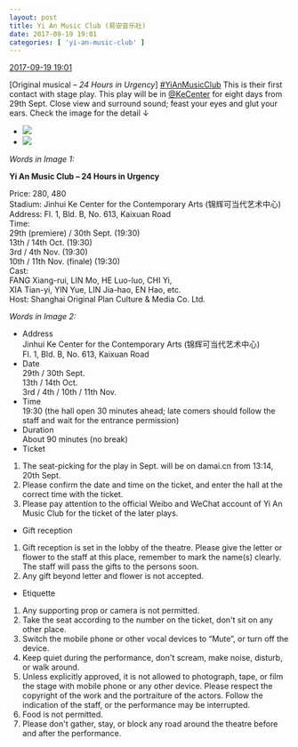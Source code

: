 ```yaml
---
layout: post
title: Yi An Music Club (易安音乐社)
date: 2017-09-19 19:01
categories: [ 'yi-an-music-club' ]
---
```


<div class="weibo-info">
  <a href="http://weibo.com/6094546964/FmyKbqldG">2017-09-19 19:01</a>
</div>

[Original musical – *24 Hours in Urgency*] [#YiAnMusicClub](http://weibo.com/p/100808beae2e3e05b17b64f63ebedca39f19b2/super_index) This is their first contact with stage play. This play will be in [@KeCenter](http://weibo.com/kecenter) for eight days from 29th Sept. Close view and surround sound; feast your eyes and glut your ears. Check the image for the detail ↓

<!-- more -->

<ul class="weibo-pic-list-1">
  <li class="weibo-pic">
    <a href="http://wx4.sinaimg.cn/mw690/006Es64Agy1fjp242jwbmj32302nuu0z.jpg"><img src="//wx4.sinaimg.cn/thumb150/006Es64Agy1fjp242jwbmj32302nuu0z.jpg" /></a>
  </li>
  <li class="weibo-pic">
    <a href="http://wx4.sinaimg.cn/mw690/006Es64Agy1fjp23u5tvmj30u027ukjp.jpg"><img src="//wx4.sinaimg.cn/thumb150/006Es64Agy1fjp23u5tvmj30u027ukjp.jpg" /></a>
  </li>
</ul>

*Words in Image 1:*

**Yi An Music Club – 24 Hours in Urgency**

Price: 280, 480  
Stadium: Jinhui Ke Center for the Contemporary Arts (锦辉可当代艺术中心)  
Address: Fl. 1, Bld. B, No. 613, Kaixuan Road  
Time:  
29th (premiere) / 30th Sept. (19:30)  
13th / 14th Oct. (19:30)  
3rd / 4th Nov. (19:30)  
10th / 11th Nov. (finale) (19:30)  
Cast:  
FANG Xiang-rui, LIN Mo, HE Luo-luo, CHI Yi,  
XIA Tian-yi, YIN Yue, LIN Jia-hao, EN Hao, etc.  
Host: Shanghai Original Plan Culture & Media Co. Ltd.

*Words in Image 2:*

- Address  
Jinhui Ke Center for the Contemporary Arts (锦辉可当代艺术中心)  
Fl. 1, Bld. B, No. 613, Kaixuan Road  
- Date  
29th / 30th Sept.  
13th / 14th Oct.  
3rd / 4th / 10th / 11th Nov.  
- Time  
19:30 (the hall open 30 minutes ahead; late comers should follow the staff and wait for the entrance permission)  
- Duration  
About 90 minutes (no break)  
- Ticket  
1. The seat-picking for the play in Sept. will be on damai.cn from 13:14, 20th Sept.  
2. Please confirm the date and time on the ticket, and enter the hall at the correct time with the ticket.  
3. Please pay attention to the official Weibo and WeChat account of Yi An Music Club for the ticket of the later plays.  
- Gift reception  
1. Gift reception is set in the lobby of the theatre. Please give the letter or flower to the staff at this place, remember to mark the name(s) clearly. The staff will pass the gifts to the persons soon.  
2. Any gift beyond letter and flower is not accepted.  
- Etiquette  
1. Any supporting prop or camera is not permitted.  
2. Take the seat according to the number on the ticket, don't sit on any other place.  
3. Switch the mobile phone or other vocal devices to “Mute”, or turn off the device.  
4. Keep quiet during the performance, don't scream, make noise, disturb, or walk around.  
5. Unless explicitly approved, it is not allowed to photograph, tape, or film the stage with mobile phone or any other device. Please respect the copyright of the work and the portraiture of the actors. Follow the indication of the staff, or the performance may be interrupted.  
6. Food is not permitted.  
7. Please don't gather, stay, or block any road around the theatre before and after the performance.
